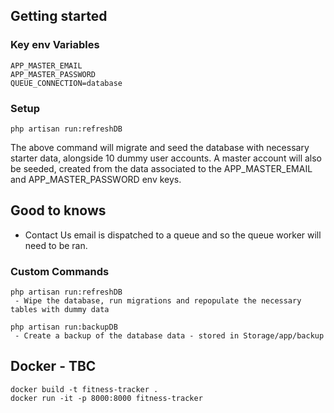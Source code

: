 ## Getting started

### Key env Variables

```
APP_MASTER_EMAIL
APP_MASTER_PASSWORD
QUEUE_CONNECTION=database
```

### Setup

```
php artisan run:refreshDB
```

The above command will migrate and seed the database with necessary starter data, alongside 10 dummy user accounts. A master account will also be seeded, created from the data associated to the APP_MASTER_EMAIL and APP_MASTER_PASSWORD env keys.

## Good to knows

-   Contact Us email is dispatched to a queue and so the queue worker will need to be ran.

### Custom Commands

```
php artisan run:refreshDB
 - Wipe the database, run migrations and repopulate the necessary tables with dummy data

php artisan run:backupDB
 - Create a backup of the database data - stored in Storage/app/backup
```

## Docker - TBC

```
docker build -t fitness-tracker .
docker run -it -p 8000:8000 fitness-tracker
```
